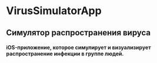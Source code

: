 # VirusSimulatorApp
## Симулятор распространения вируса

#### iOS-приложение, которое симулирует и визуализирует распространение инфекции в группе людей.

